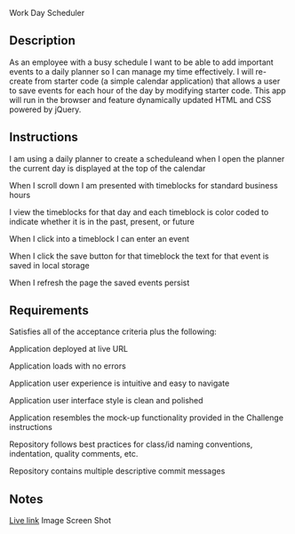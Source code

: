 Work Day Scheduler

## Description

As an employee with a busy schedule I want to be able to add important events to a daily planner so I can manage my time effectively.
I will re-create from starter code (a simple calendar application) that allows a user to save events for each hour of the day by modifying starter code. 
This app will run in the browser and feature dynamically updated HTML and CSS powered by jQuery.

## Instructions
I am using a daily planner to create a scheduleand when I open the planner the current day is displayed at the top of the calendar

When I scroll down I am presented with timeblocks for standard business hours

I view the timeblocks for that day and each timeblock is color coded to indicate whether it is in the past, present, or future

When I click into a timeblock I can enter an event

When I click the save button for that timeblock the text for that event is saved in local storage

When I refresh the page the saved events persist

## Requirements
Satisfies all of the acceptance criteria plus the following:

Application deployed at live URL

Application loads with no errors

Application user experience is intuitive and easy to navigate

Application user interface style is clean and polished

Application resembles the mock-up functionality provided in the Challenge instructions

Repository follows best practices for class/id naming conventions, indentation, quality comments, etc.

Repository contains multiple descriptive commit messages

## Notes
[Live link](https://leybaair.github.io/Schedule-Me-In/)
Image Screen Shot